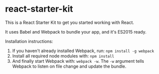 # react-starter-kit

This is a React Starter Kit to get you started working with React.

It uses Babel and Webpack to bundle your app, and it's ES2015 ready.

Installation instructions:

1. If you haven't already installed Webpack, run: ```npm install -g webpack```
2. Install all required node modules with: ```npm install```
3. And finally start Webpack with: ```webpack -w```. The ```-w``` argument tells Webpack to listen on file change and update the bundle.